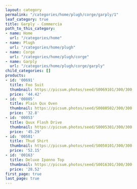 ```yaml
---
layout: category
permalink: "/categories/home/plugh/corge/garply/1"
leaf_category: true
title: Garply - Commercia
path_to_this_category:
- name: Home
  url: "/categories/home"
- name: Plugh
  url: "/categories/home/plugh"
- name: Corge
  url: "/categories/home/plugh/corge"
- name: Garply
  url: "/categories/home/plugh/corge/garply"
child_categories: []
products:
- id: '00691'
  title: Foo Suit
  thumbnail: https://picsum.photos/seed/S0069101/300/300
  price: '44.42'
- id: '00805'
  title: Plain Qux Oven
  thumbnail: https://picsum.photos/seed/S0080502/300/300
  price: '32.8'
- id: '00053'
  title: Quux Flash Drive
  thumbnail: https://picsum.photos/seed/S0005301/300/300
  price: '45.29'
- id: '00501'
  title: Thud Shirt
  thumbnail: https://picsum.photos/seed/S0050101/300/300
  price: '52.15'
- id: '00163'
  title: Deluxe Iponno Top
  thumbnail: https://picsum.photos/seed/S0016301/300/300
  price: '28.52'
first_page: true
last_page: true
---
```

